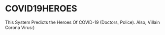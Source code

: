 # COVID19HEROES
This System Predicts the Heroes Of COVID-19 (Doctors, Police). Also, Villain Corona Virus:)
